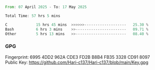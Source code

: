 <!--START_SECTION:waka-->

```rust
From: 07 April 2025 - To: 17 May 2025

Total Time: 57 hrs 5 mins

C             15 hrs 45 mins  >>>>>>-------------------   25.30 %
Bash          6 hrs 3 mins    >>-----------------------   09.71 %
Other         5 hrs 13 mins   >>-----------------------   08.40 %
```

<!--END_SECTION:waka-->

### GPG <br />
Fingerprint:     6995 4DD2 962A CDE3 FD2B B8B4 FB35 3328 CD91 8097 <br />
Public Key:      https://github.com/Hari-c137/Hari-c137/blob/main/Key.gpg
